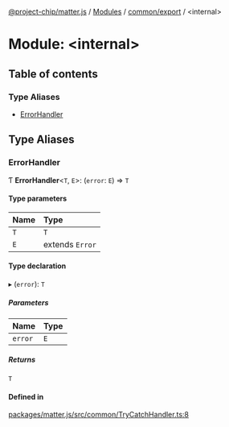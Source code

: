 [@project-chip/matter.js](../README.md) / [Modules](../modules.md) / [common/export](common_export.md) / \<internal\>

# Module: \<internal\>

## Table of contents

### Type Aliases

- [ErrorHandler](common_export._internal_.md#errorhandler)

## Type Aliases

### ErrorHandler

Ƭ **ErrorHandler**\<`T`, `E`\>: (`error`: `E`) => `T`

#### Type parameters

| Name | Type |
| :------ | :------ |
| `T` | `T` |
| `E` | extends `Error` |

#### Type declaration

▸ (`error`): `T`

##### Parameters

| Name | Type |
| :------ | :------ |
| `error` | `E` |

##### Returns

`T`

#### Defined in

[packages/matter.js/src/common/TryCatchHandler.ts:8](https://github.com/project-chip/matter.js/blob/c0d55745d5279e16fdfaa7d2c564daa31e19c627/packages/matter.js/src/common/TryCatchHandler.ts#L8)
